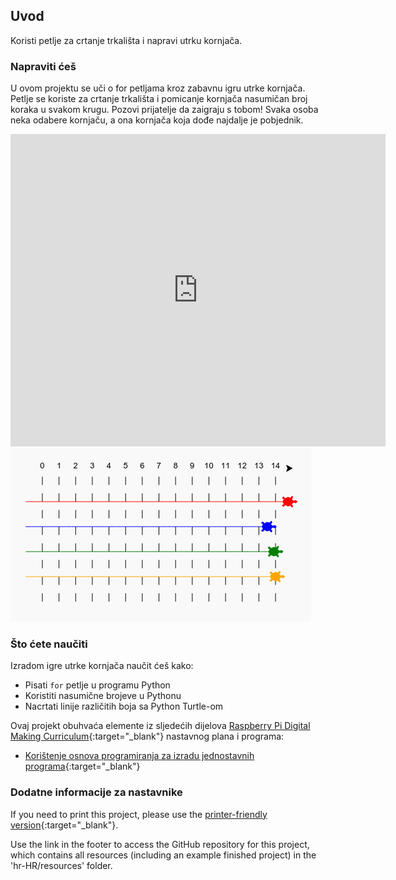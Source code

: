 ## Uvod

Koristi petlje za crtanje trkališta i napravi utrku kornjača.

### Napraviti ćeš

U ovom projektu se uči o for petljama kroz zabavnu igru utrke kornjača. Petlje se koriste za crtanje trkališta i pomicanje kornjača nasumičan broj koraka u svakom krugu. Pozovi prijatelje da zaigraju s tobom! Svaka osoba neka odabere kornjaču, a ona kornjača koja dođe najdalje je pobjednik.

<div class="trinket">
  <iframe src="https://trinket.io/embed/python/1ee6685b94?outputOnly=true&start=result" width="600" height="500" frameborder="0" marginwidth="0" marginheight="0" allowfullscreen>
  </iframe>
  <img src="images/race-finished.png">
</div>

### Što ćete naučiti

Izradom igre utrke kornjača naučit ćeš kako:

+ Pisati `for` petlje u programu Python
+ Koristiti nasumične brojeve u Pythonu
+ Nacrtati linije različitih boja sa Python Turtle-om

Ovaj projekt obuhvaća elemente iz sljedećih dijelova [Raspberry Pi Digital Making Curriculum](http://rpf.io/curriculum){:target="_blank"} nastavnog plana i programa:

+ [Korištenje osnova programiranja za izradu jednostavnih programa](https://www.raspberrypi.org/curriculum/programming/creator/){:target="_blank"}

### Dodatne informacije za nastavnike

If you need to print this project, please use the [printer-friendly version](https://projects.raspberrypi.org/hr-HR/projects/turtle-race/print){:target="_blank"}.

Use the link in the footer to access the GitHub repository for this project, which contains all resources (including an example finished project) in the 'hr-HR/resources' folder.